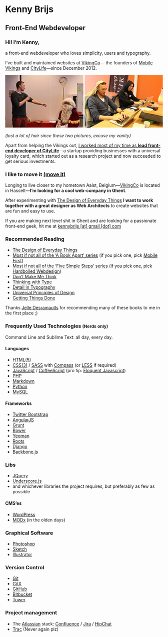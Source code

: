 # Kenny Brijs
## Front-End Webdeveloper

### Hi! I’m Kenny,

a front-end webdeveloper who loves simplicity, users and typography.

I’ve built and maintained websites at [VikingCo](https://vikingco.com)— the founders of [Mobile Vikings](https://mobilevikings.be/en/) and [CityLife](https://citylife.be/)—since December 2012.

![Preparing to beat down racist Sinterklaas](/style/img/README/kenny-vs-sinterklaas.jpg?raw=true)
![Superman brogramming](/style/img/README/kenny-brogramming.jpg?raw=true)

*(lost a lot of hair since these two pictures, excuse my vanity)*

Apart from helping the Vikings out, [I worked most of my time as **lead front-end developer of CityLife**](http://be.linkedin.com/pub/kenny-brijs/33/247/926)—a startup providing businesses with a universal loyalty card, which started out as a research project and now succeeded to get serious investments.

### I like to move it [(move it)](https://www.youtube.com/watch?v=Dyx4v1QFzhQ)
Longing to live closer to my hometown Aalst, Belgium—[VikingCo](https://vikingco.com) is located in Hasselt—**I’m looking for a cool web-company in Ghent**.

After experimenting with [The Design of Everyday Things](http://en.wikipedia.org/wiki/The_Design_of_Everyday_Things) **I want to work together with a great designer as Web Architects** to create websites that are fun and easy to use.

If you are making next level shit in Ghent and are looking for a passionate front-end geek, hit me at [kennybrijs [at] gmail [dot] com](mailto:kennybrijs@gmail.com)

### Recommended Reading
- [The Design of Everyday Things](http://www.amazon.com/The-Design-Everyday-Things-Expanded/dp/0465050654/)
- [Most if not all of the ‘A Book Apart’ series](http://abookapart.com/) (if you pick one, pick [Mobile First](http://abookapart.com/products/mobile-first))
- [Most if not all of the ‘Five Simple Steps’ series](http://www.fivesimplesteps.com/collections/books) (if you pick one, pick [Hardboiled Webdesign](http://www.fivesimplesteps.com/products/hardboiled-web-design))
- [Don’t Make Me Think](http://www.amazon.com/Dont-Make-Think-Revisited-Usability/dp/0321965515/)
- [Thinking with Type](http://www.amazon.com/Thinking-Type-2nd-revised-expanded/dp/1568989695/)
- [Detail in Typography](http://www.amazon.com/Detail-In-Typography-Jost-Hochuli/dp/0907259340)
- [Universal Principles of Design](http://www.amazon.com/Universal-Principles-Design-William-Lidwell/dp/1592530079)
- [Getting Things Done](https://gettingthingsdone.com/store/product.php?productid=17035&cat=3&page=)

Thanks [Jelle Desramaults](http://jelledesramaults.be) for recommending many of these books to me in the first place ;)


### Frequently Used Technologies <small>(Nerds only)</small>

Command Line and Sublime Text: all day, every day.

#### Languages
- [HTML(5)](https://developer.mozilla.org/en-US/docs/Web/Guide/HTML/HTML5)
- [CSS(3)](https://developer.mozilla.org/en/docs/Web/CSS/CSS3) / [SASS](http://sass-lang.com/) with [Compass](http://compass-style.org/) (or [LESS](http://lesscss.org/) if required)
- [JavaScript](https://developer.mozilla.org/en-US/docs/Web/JavaScript) / [CoffeeScript](http://coffeescript.org/) (pro tip: [Eloquent Javascript](http://eloquentjavascript.net/))
- [PHP](http://php.net/)
- [Markdown](http://daringfireball.net/projects/markdown/)
- [Python](https://www.python.org/)
- [MySQL](http://www.mysql.com/)

#### Frameworks
- [Twitter Bootstrap](http://getbootstrap.com/)
- [AngularJS](https://angularjs.org/)
- [Grunt](http://gruntjs.com/)
- [Bower](http://bower.io/)
- [Yeoman](http://yeoman.io/)
- [Roots](https://roots.io/)
- [Django](https://www.djangoproject.com/)
- [Backbone.js](http://backbonejs.org/)

### Libs
- [JQuery](http://jquery.com/)
- [Underscore.js](http://underscorejs.org/)
- and whichever libraries the project requires, but preferably as few as possible

#### CMS’es
- [WordPress](https://en.wordpress.com/)
- [MODx](http://modx.com/) (in the olden days)

### Graphical Software
- [Photoshop](http://www.adobe.com/products/photoshop.html)
- [Sketch](http://bohemiancoding.com/sketch/)
- [Illustrator](http://www.adobe.com/products/illustrator.html)

### Version Control
- [Git](http://git-scm.com/)
- [GitX](http://rowanj.github.io/gitx/)
- [GitHub](https://github.com/)
- [Bitbucket](https://bitbucket.org/)
- [Tower](http://www.git-tower.com/)

### Project management
- The [Atlassian](https://www.atlassian.com/) stack: [Confluence](https://www.atlassian.com/software/confluence) / [Jira](https://www.atlassian.com/software/jira) / [HipChat](https://www.atlassian.com/software/hipchat)
- [Trac](http://trac.edgewall.org/) (Never again plz)

